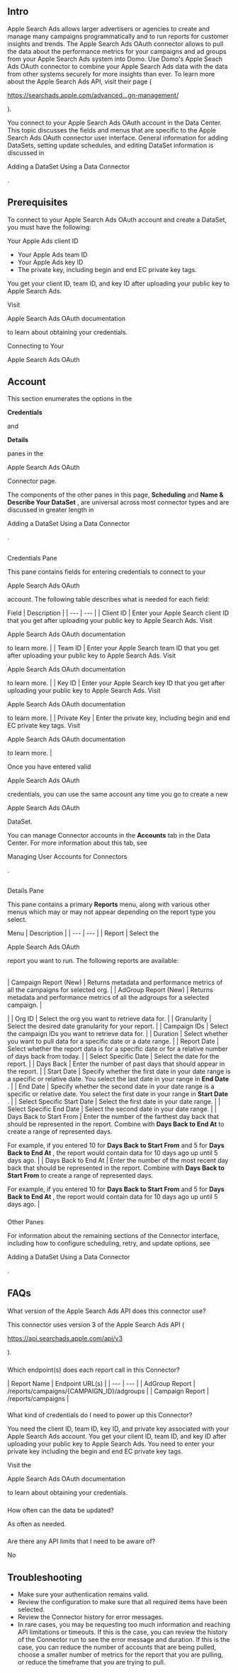 

Intro
-------

Apple Search Ads allows larger advertisers or agencies to create and manage many campaigns programmatically and to run reports for customer insights and trends. The Apple Search Ads OAuth connector allows to pull the data about the performance metrics for your campaigns and ad groups from your Apple Search Ads system into Domo. Use Domo's Apple Seach Ads OAuth connector to combine your Apple Search Ads data with the data from other systems securely for more insights than ever. To learn more about the Apple Search Ads API, visit their page (

https://searchads.apple.com/advanced...gn-management/

).


 You connect to your Apple Search Ads OAuth account in the Data Center. This topic discusses the fields and menus that are specific to the Apple Search Ads OAuth connector user interface. General information for adding DataSets, setting update schedules, and editing DataSet information is discussed in

Adding a DataSet Using a Data Connector

.


 Prerequisites
---------------

To connect to your Apple Search Ads OAuth account and create a DataSet, you must have the following:

 Your Apple Ads client ID
* Your Apple Ads team ID
* Your Apple Ads key ID
* The private key, including begin and end EC private key tags.

You get your client ID, team ID, and key ID after uploading your public key to Apple Search Ads.


 Visit

Apple Search Ads OAuth documentation

to learn about obtaining your credentials.


 Connecting to Your

Apple Search Ads OAuth

Account
---------------------------------------------------------


 This section enumerates the options in the


**Credentials**


 and


**Details**


 panes in the


 Apple Search Ads OAuth


 Connector page.

The components of the other panes in this page,
 **Scheduling**
 and
 **Name & Describe Your DataSet**
 , are universal across most connector types and are discussed in greater length in

Adding a DataSet Using a Data Connector

.

##
 Credentials Pane

This pane contains fields for entering credentials to connect to your

Apple Search Ads OAuth

account. The following table describes what is needed for each field:


 Field
  |
 Description
  |
| --- | --- |
|
 Client ID
  |
 Enter your Apple Search client ID that you get after uploading your public key to Apple Search Ads. Visit

Apple Search Ads OAuth documentation

to learn more.
  |
|
 Team ID
  |
 Enter your Apple Search team ID that you get after uploading your public key to Apple Search Ads. Visit

Apple Search Ads OAuth documentation

to learn more.
  |
|
 Key ID
  |
 Enter your Apple Search key ID that you get after uploading your public key to Apple Search Ads. Visit

Apple Search Ads OAuth documentation

to learn more.
  |
|
 Private Key
  |
 Enter the private key, including begin and end EC private key tags. Visit

Apple Search Ads OAuth documentation

to learn more.
  |


 Once you have entered valid


 Apple Search Ads OAuth


 credentials, you can use the same account any time you go to create a new


 Apple Search Ads OAuth


 DataSet.

You can manage Connector accounts in the
 **Accounts**
 tab in the Data Center. For more information about this tab, see

Managing User Accounts for Connectors

.

##
 Details Pane

This pane contains a primary
 **Reports**
 menu, along with various other menus which may or may not appear depending on the report type you select.


 Menu
  |
 Description
  |
| --- | --- |
|
 Report
  |
 Select the

Apple Search Ads OAuth

report you want to run. The following reports are available:


|  |  |
| --- | --- |
|
 Campaign Report (New)
  |
 Returns metadata and performance metrics of all the campaigns for selected org.
  |
|
 AdGroup Report (New)
  |
 Returns metadata and performance metrics of all the adgroups for a selected campaign.
  |

|
|
 Org ID
  |
 Select the org you want to retrieve data for.
  |
|
 Granularity
  |
 Select the desired date granularity for your report.
  |
|
 Campaign IDs
  |
 Select the campaign IDs you want to retrieve data for.
  |
|
 Duration
  |
 Select whether you want to pull data for a specific date or a date range.
  |
|
 Report Date
  |
 Select whether the report data is for a specific date or for a relative number of days back from today.
  |
|
 Select Specific Date
  |
 Select the date for the report.
  |
|
 Days Back
  |
 Enter the number of past days that should appear in the report.
  |
|
 Start Date
  |
 Specify whether the first date in your date range is a specific or relative date. You select the last date in your range in
 ****End Date****
 .
  |
|
 End Date
  |
 Specify whether the second date in your date range is a specific or relative date. You select the first date in your range in
 ****Start Date****
 .
  |
|
 Select Specific Start Date
  |
 Select the first date in your date range.
  |
|
 Select Specific End Date
  |
 Select the second date in your date range.
  |
|
 Days Back to Start From
  |
 Enter the number of the farthest day back that should be represented in the report. Combine with
 ****Days Back to End At****
 to create a range of represented days.


 For example, if you entered 10 for
 ****Days Back to Start From****
 and 5 for
 ****Days Back to End At****
 , the report would contain data for 10 days ago up until 5 days ago.
  |
|
 Days Back to End At
  |
 Enter the number of the most recent day back that should be represented in the report. Combine with
 ****Days Back to Start From****
 to create a range of represented days.


 For example, if you entered 10 for
 ****Days Back to Start From****
 and 5 for
 ****Days Back to End At****
 , the report would contain data for 10 days ago up until 5 days ago.
  |


###
 Other Panes

For information about the remaining sections of the Connector interface, including how to configure scheduling, retry, and update options, see

Adding a DataSet Using a Data Connector

.


 FAQs
------


####
 What version of the Apple Search Ads API does this connector use?

This connector uses version 3 of the Apple Search Ads API (

https://api.searchads.apple.com/api/v3

).

###
 Which endpoint(s) does each report call in this Connector?


|
 Report Name
  |
 Endpoint URL(s)
  |
| --- | --- |
|
 AdGroup Report
  |
 /reports/campaigns/{CAMPAIGN\_ID}/adgroups
  |
|
 Campaign Report
  |
 /reports/campaigns
  |


####

What kind of credentials do I need to power up this Connector?

You need the client ID, team ID, key ID, and private key associated with your Apple Search Ads account. You get your client ID, team ID, and key ID after uploading your public key to Apple Search Ads. You need to enter your private key including the begin and end EC private key tags.


 Visit the

Apple Search Ads OAuth documentation

to learn about obtaining your credentials.

###
 How often can the data be updated?

As often as needed.

###
 Are there any API limits that I need to be aware of?

No


 Troubleshooting
-----------------


* Make sure your authentication remains valid.
* Review the configuration to make sure that all required items have been selected.
* Review the Connector history for error messages.
* In rare cases, you may be requesting too much information and reaching API limitations or timeouts. If this is the case, you can review the history of the Connector run to see the error message and duration. If this is the case, you can reduce the number of accounts that are being pulled, choose a smaller number of metrics for the report that you are pulling, or reduce the timeframe that you are trying to pull.


